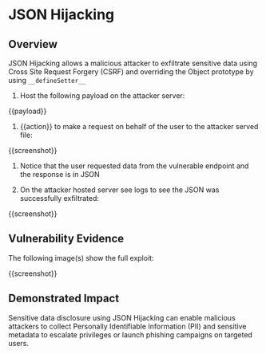 # JSON Hijacking

## Overview

JSON Hijacking allows a malicious attacker to exfiltrate sensitive data using Cross Site Request Forgery (CSRF) and overriding the Object prototype by using `__defineSetter__`

<!--
**Please replace text in each section below**

HTTPS not Available or HTTP by default on Login Page Vulnerability Report

Resources:

- <https://owasp.org/www-project-top-ten/2017/A3_2017-Sensitive_Data_Exposure

## Walkthrough & PoC

<!-- Provide a step-by-step walkthrough on how to access the vulnerable injection point, and how to exploit the vulnerability.
Adding a dot-pointed walkthrough with relevant screenshots will speed triage time and result in faster rewards!

Example:

1. Browse to the URL <www.inscope.com/login>
1. Attempt to sign into the website using the login button
1. Observe the page running on HTTP as default

1. Run the following command on a machine with cURL installed
```bash
curl -I www.inscope.com/login
```
1. Observe the repsonse showing a 200 OK on the HTTP response

 -->

1. Host the following payload on the attacker server:

{{payload}}

1. {{action}} to make a request on behalf of the user to the attacker served file:

{{screenshot}}

1. Notice that the user requested data from the vulnerable endpoint and the response is in JSON

1. On the attacker hosted server see logs to see the JSON was successfully exfiltrated:

{{screenshot}}


## Vulnerability Evidence

<!-- 
Your submission MUST include evidence of the vulnerability and not be theoretical in nature.

This can include a cURL response from the website showing that HTTP is default or HTTPS is not avalible.
 -->

The following image(s) show the full exploit:

{{screenshot}}

## Demonstrated Impact
<!--
Demonstrating increased impact results in higher rewards! 

Credentials transmitted over HTTP are transmitted in Plaintext, allowing any attacker to intercept these requests, and obtain the login credentials for that user. 
-->

Sensitive data disclosure using JSON Hijacking can enable malicious attackers to collect Personally Identifiable Information (PII) and sensitive metadata to escalate privileges or launch phishing campaigns on targeted users.

